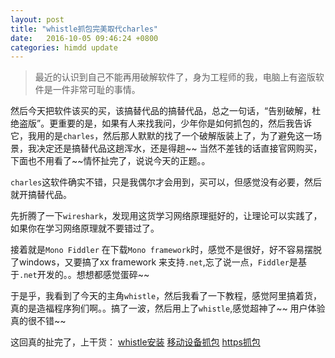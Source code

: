 ```yaml
---
layout: post
title: "whistle抓包完美取代charles"
date:   2016-10-05 09:46:24 +0800
categories: himdd update
---
```


>最近的认识到自己不能再用破解软件了，身为工程师的我，电脑上有盗版软件是一件非常可耻的事情。

然后今天把软件该买的买，该搞替代品的搞替代品，总之一句话，“告别破解，杜绝盗版”。更重要的是，如果有人来找我问，少年你是如何抓包的，然后我告诉它，我用的是`charles`，然后那人默默的找了一个破解版装上了，为了避免这一场景，我决定还是搞替代品这趟浑水，还是得趟~~ 当然不差钱的话直接官网购买，下面也不用看了~~情怀扯完了，说说今天的正题。。

`charles`这软件确实不错，只是我偶尔才会用到，买可以，但感觉没有必要，然后就开搞替代品。

先折腾了一下`wireshark`，发现用这货学习网络原理挺好的，让理论可以实践了，如果你在学习网络原理就不要错过了。

接着就是`Mono Fiddler` 在下载`Mono framework`时，感觉不是很好，好不容易摆脱了windows，又要搞了xx framework 来支持`.net`,忘了说一点，`Fiddler`是基于`.net`开发的。。想想都感觉蛋碎~~

于是乎，我看到了今天的主角`whistle`，然后我看了一下教程，感觉阿里搞着货，真的是造福程序狗们啊。。搞了一波，然后用上了`whistle`,感觉超神了~~ 用户体验真的很不错~~

这回真的扯完了，上干货：
[whistle安装](https://whistle.gitbooks.io/help/content/install.html)
[移动设备抓包](https://whistle.gitbooks.io/help/content/webui/online.html)
[https抓包](https://whistle.gitbooks.io/help/content/webui/https.html)

